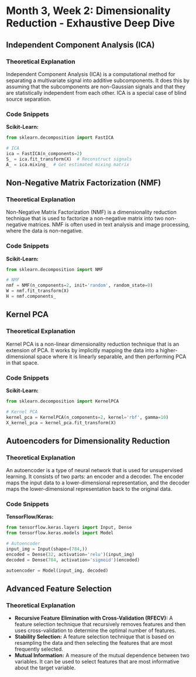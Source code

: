 # Month 3, Week 2: Dimensionality Reduction - Exhaustive Deep Dive

## Independent Component Analysis (ICA)

### Theoretical Explanation

Independent Component Analysis (ICA) is a computational method for separating a multivariate signal into additive subcomponents. It does this by assuming that the subcomponents are non-Gaussian signals and that they are statistically independent from each other. ICA is a special case of blind source separation.

### Code Snippets

**Scikit-Learn:**

```python
from sklearn.decomposition import FastICA

# ICA
ica = FastICA(n_components=2)
S_ = ica.fit_transform(X)  # Reconstruct signals
A_ = ica.mixing_  # Get estimated mixing matrix
```

## Non-Negative Matrix Factorization (NMF)

### Theoretical Explanation

Non-Negative Matrix Factorization (NMF) is a dimensionality reduction technique that is used to factorize a non-negative matrix into two non-negative matrices. NMF is often used in text analysis and image processing, where the data is non-negative.

### Code Snippets

**Scikit-Learn:**

```python
from sklearn.decomposition import NMF

# NMF
nmf = NMF(n_components=2, init='random', random_state=0)
W = nmf.fit_transform(X)
H = nmf.components_
```

## Kernel PCA

### Theoretical Explanation

Kernel PCA is a non-linear dimensionality reduction technique that is an extension of PCA. It works by implicitly mapping the data into a higher-dimensional space where it is linearly separable, and then performing PCA in that space.

### Code Snippets

**Scikit-Learn:**

```python
from sklearn.decomposition import KernelPCA

# Kernel PCA
kernel_pca = KernelPCA(n_components=2, kernel='rbf', gamma=10)
X_kernel_pca = kernel_pca.fit_transform(X)
```

## Autoencoders for Dimensionality Reduction

### Theoretical Explanation

An autoencoder is a type of neural network that is used for unsupervised learning. It consists of two parts: an encoder and a decoder. The encoder maps the input data to a lower-dimensional representation, and the decoder maps the lower-dimensional representation back to the original data.

### Code Snippets

**TensorFlow/Keras:**

```python
from tensorflow.keras.layers import Input, Dense
from tensorflow.keras.models import Model

# Autoencoder
input_img = Input(shape=(784,))
encoded = Dense(32, activation='relu')(input_img)
decoded = Dense(784, activation='sigmoid')(encoded)

autoencoder = Model(input_img, decoded)
```

## Advanced Feature Selection

### Theoretical Explanation

*   **Recursive Feature Elimination with Cross-Validation (RFECV):** A feature selection technique that recursively removes features and then uses cross-validation to determine the optimal number of features.
*   **Stability Selection:** A feature selection technique that is based on resampling the data and then selecting the features that are most frequently selected.
*   **Mutual Information:** A measure of the mutual dependence between two variables. It can be used to select features that are most informative about the target variable.